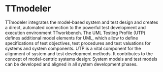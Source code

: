 TTmodeler
=========

TTmodeler integrates the model-based system and test design and creates a direct, automated connection to the powerful test development and execution environment TTworkbench. The UML Testing Profile (UTP) defines additional model elements for UML, which allow to define specifications of test objectives, test procedures and test valuations for systems and system components. UTP is a vital component for the alignment of system and test development methods. It contributes to the concept of model-centric systems design: System models and test models can be developed and aligned in all system development phases.